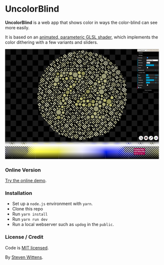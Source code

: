 # UncolorBlind

**UncolorBlind** is a web app that shows color in ways the color-blind can see more easily.

It is based on an [animated, parameteric GLSL shader](./src/shader.glsl), which implements the color dithering with a few variants and sliders.

<a href="https://unblind.tech"><img src="./art/screenshot.png" alt=""></a>

### Online Version

[Try the online demo](https://unblind.tech/).

### Installation

- Set up a `node.js` environment with `yarn`.
- Clone this repo
- Run `yarn install`
- Run `yarn run dev`
- Run a local webserver such as `updog` in the `public`.

### License / Credit

Code is [MIT licensed](LICENSE.md).

By [Steven Wittens](https://acko.net/).

